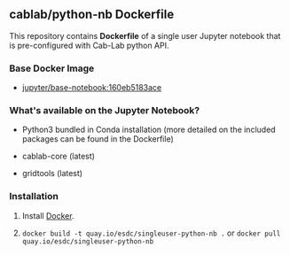 ## cablab/python-nb Dockerfile


This repository contains **Dockerfile** of a single user Jupyter notebook that is pre-configured with Cab-Lab python API.


### Base Docker Image

* [jupyter/base-notebook:160eb5183ace](https://hub.docker.com/r/jupyter/base-notebook/)

### What's available on the Jupyter Notebook?

* Python3 bundled in Conda installation (more detailed on the included packages can be found in the Dockerfile)

* cablab-core (latest)

* gridtools (latest)


### Installation

1. Install [Docker](https://www.docker.com/).
 
2. `docker build -t quay.io/esdc/singleuser-python-nb .` or `docker pull quay.io/esdc/singleuser-python-nb`
